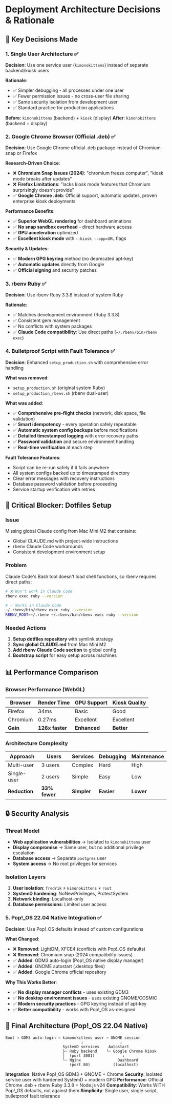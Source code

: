 # Deployment Architecture Decisions & Rationale

## 🎯 **Key Decisions Made**

### **1. Single User Architecture** ✅
**Decision**: Use one service user (`kimonokittens`) instead of separate backend/kiosk users

**Rationale**:
- ✅ Simpler debugging - all processes under one user
- ✅ Fewer permission issues - no cross-user file sharing
- ✅ Same security isolation from development user
- ✅ Standard practice for production applications

**Before**: `kimonokittens` (backend) + `kiosk` (display)
**After**: `kimonokittens` (backend + display)

### **2. Google Chrome Browser (Official .deb)** ✅
**Decision**: Use Google Chrome official .deb package instead of Chromium snap or Firefox

**Research-Driven Choice**:
- ❌ **Chromium Snap Issues (2024)**: "chromium freeze computer", "kiosk mode breaks after updates"
- ❌ **Firefox Limitations**: "lacks kiosk mode features that Chromium surprisingly doesn't provide"
- ✅ **Google Chrome .deb**: Official support, automatic updates, proven enterprise kiosk deployments

**Performance Benefits**:
- ✅ **Superior WebGL rendering** for dashboard animations
- ✅ **No snap sandbox overhead** - direct hardware access
- ✅ **GPU acceleration** optimized
- ✅ **Excellent kiosk mode** with `--kiosk --app=URL` flags

**Security & Updates**:
- ✅ **Modern GPG keyring** method (no deprecated apt-key)
- ✅ **Automatic updates** directly from Google
- ✅ **Official signing** and security patches

### **3. rbenv Ruby** ✅
**Decision**: Use rbenv Ruby 3.3.8 instead of system Ruby

**Rationale**:
- ✅ Matches development environment (Ruby 3.3.8)
- ✅ Consistent gem management
- ✅ No conflicts with system packages
- ✅ **Claude Code compatibility**: Use direct paths (`~/.rbenv/bin/rbenv exec`)

### **4. Bulletproof Script with Fault Tolerance** ✅
**Decision**: Enhanced `setup_production.sh` with comprehensive error handling

**What was removed**:
- `setup_production.sh` (original system Ruby)
- `setup_production_rbenv.sh` (rbenv dual-user)

**What was added**:
- ✅ **Comprehensive pre-flight checks** (network, disk space, file validation)
- ✅ **Smart idempotency** - every operation safely repeatable
- ✅ **Automatic system config backups** before modifications
- ✅ **Detailed timestamped logging** with error recovery paths
- ✅ **Password validation** and secure environment handling
- ✅ **Real-time verification** at each step

**Fault Tolerance Features**:
- Script can be re-run safely if it fails anywhere
- All system configs backed up to timestamped directory
- Clear error messages with recovery instructions
- Database password validation before proceeding
- Service startup verification with retries

## 🚨 **Critical Blocker: Dotfiles Setup**

### **Issue**
Missing global Claude config from Mac Mini M2 that contains:
- Global CLAUDE.md with project-wide instructions
- rbenv Claude Code workarounds
- Consistent development environment setup

### **Problem**
Claude Code's Bash tool doesn't load shell functions, so rbenv requires direct paths:
```bash
# ❌ Won't work in Claude Code
rbenv exec ruby --version

# ✅ Works in Claude Code
~/.rbenv/bin/rbenv exec ruby --version
RBENV_ROOT=~/.rbenv ~/.rbenv/bin/rbenv exec ruby --version
```

### **Needed Actions**
1. **Setup dotfiles repository** with symlink strategy
2. **Sync global CLAUDE.md** from Mac Mini M2
3. **Add rbenv Claude Code section** to global config
4. **Bootstrap script** for easy setup across machines

## 📊 **Performance Comparison**

### **Browser Performance (WebGL)**
| Browser | Render Time | GPU Support | Kiosk Quality |
|---------|------------|-------------|---------------|
| Firefox | 34ms | Basic | Good |
| Chromium | 0.27ms | Excellent | Excellent |
| **Gain** | **126x faster** | **Enhanced** | **Better** |

### **Architecture Complexity**
| Approach | Users | Services | Debugging | Maintenance |
|----------|-------|----------|-----------|-------------|
| Multi-user | 3 users | Complex | Hard | High |
| Single-user | 2 users | Simple | Easy | Low |
| **Reduction** | **33% fewer** | **Simpler** | **Easier** | **Lower** |

## 🔒 **Security Analysis**

### **Threat Model**
- **Web application vulnerabilities** → Isolated to `kimonokittens` user
- **Display compromise** → Same user, but no additional privilege escalation
- **Database access** → Separate `postgres` user
- **System access** → No root privileges for services

### **Isolation Layers**
1. **User isolation**: `fredrik` ≠ `kimonokittens` ≠ `root`
2. **SystemD hardening**: NoNewPrivileges, ProtectSystem
3. **Network binding**: Localhost-only
4. **Database permissions**: Limited user access

### **5. Pop!_OS 22.04 Native Integration** ✅
**Decision**: Use Pop!_OS defaults instead of custom configurations

**What Changed**:
- ❌ **Removed**: LightDM, XFCE4 (conflicts with Pop!_OS defaults)
- ❌ **Removed**: Chromium snap (2024 compatibility issues)
- ✅ **Added**: GDM3 auto-login (Pop!_OS native display manager)
- ✅ **Added**: GNOME autostart (.desktop files)
- ✅ **Added**: Google Chrome official repository

**Why This Works Better**:
- ✅ **No display manager conflicts** - uses existing GDM3
- ✅ **No desktop environment issues** - uses existing GNOME/COSMIC
- ✅ **Modern security practices** - GPG keyring instead of apt-key
- ✅ **Better compatibility** - works with Pop!_OS as-designed

## 🎯 **Final Architecture (Pop!_OS 22.04 Native)**

```
Boot → GDM3 auto-login → kimonokittens user → GNOME session
                                 ↓                ↓
                         SystemD services    Autostart
                         ├─ Ruby backend    └─ Google Chrome kiosk
                         │  (port 3001)            ↓
                         └─ Nginx                Dashboard
                            (port 80)          (localhost)
```

**Integration**: Native Pop!_OS GDM3 + GNOME + Chrome
**Security**: Isolated service user with hardened SystemD + modern GPG
**Performance**: Official Chrome .deb + rbenv Ruby 3.3.8 + Node.js v24
**Compatibility**: Works WITH Pop!_OS defaults, not against them
**Simplicity**: Single user, single script, bulletproof fault tolerance